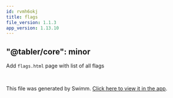 ```yaml
---
id: rvmh6okj
title: flags
file_version: 1.1.3
app_version: 1.13.10
---
```


## "@tabler/core": minor

Add `flags.html` page with list of all flags

<br/>

This file was generated by Swimm. [Click here to view it in the app](https://swimm-web-app.web.app/repos/Z2l0aHViJTNBJTNBdGFibGVyJTNBJTNBc2h1anV1dQ==/docs/rvmh6okj).
